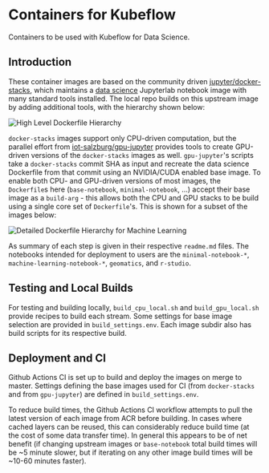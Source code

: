 # Containers for Kubeflow

Containers to be used with Kubeflow for Data Science.

## Introduction

These container images are based on the community driven [jupyter/docker-stacks](https://github.com/jupyter/docker-stacks), which maintains a [data science](https://jupyter-docker-stacks.readthedocs.io/en/latest/using/selecting.html#jupyter-datascience-notebook) Jupyterlab notebook image with many standard tools installed.  The local repo builds on this upstream image by adding additional tools, with the hierarchy shown below:

![High Level Dockerfile Hierarchy](./dockerfile_hierarchy_summary.png)

`docker-stacks` images support only CPU-driven computation, but the parallel effort from [iot-salzburg/gpu-jupyter](https://github.com/iot-salzburg/gpu-jupyter) provides tools to create GPU-driven versions of the `docker-stacks` images as well.  `gpu-jupyter`'s scripts take a `docker-stacks` commit SHA as input and recreate the data science Dockerfile from that commit using an NVIDIA/CUDA enabled base image.  To enable both CPU- and GPU-driven versions of most images, the `Dockerfile`s here (`base-notebook`, `minimal-notebook`, ...) accept their base image as a `build-arg`  - this allows both the CPU and GPU stacks to be build using a single core set of `Dockerfile`'s.  This is shown for a subset of the images below:

![Detailed Dockerfile Hierarchy for Machine Learning](./dockerfile_hierarchy_detailed.png)

As summary of each step is given in their respective `readme.md` files. The notebooks intended for deployment to users are the `minimal-notebook-*`, `machine-learning-notebook-*`, `geomatics`, and `r-studio`.  

## Testing and Local Builds

For testing and building locally, `build_cpu_local.sh` and `build_gpu_local.sh` provide recipes to build each stream.  Some settings for base image selection are provided in `build_settings.env`.  Each image subdir also has build scripts for its respective build.

## Deployment and CI

Github Actions CI is set up to build and deploy the images on merge to master.  Settings defining the base images used for CI (from `docker-stacks` and from `gpu-jupyter`) are defined in `build_settings.env`.  

To reduce build times, the Github Actions CI workflow attempts to pull the latest version of each image from ACR before building.  In cases where cached layers can be reused, this can considerably reduce build time (at the cost of some data transfer time).  In general this appears to be of net benefit (if changing upstream images or `base-notebook` total build times will be ~5 minute slower, but if iterating on any other image build times will be ~10-60 minutes faster).
